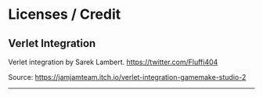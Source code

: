 # Licenses / Credit

## Verlet Integration
Verlet integration by Sarek Lambert. https://twitter.com/Fluffi404

Source: https://jamjamteam.itch.io/verlet-integration-gamemake-studio-2

-----

